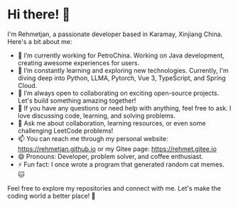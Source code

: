 # Hi there! 👋

I'm Rehmetjan, a passionate developer based in Karamay, Xinjiang China. Here's a bit about me:

- 🔭 I’m currently working for PetroChina. Working on Java development, creating awesome experiences for users.
- 🌱 I’m constantly learning and exploring new technologies. Currently, I'm diving deep into Python, LLMA, Pytorch, Vue 3, TypeScript, and Spring Cloud.
- 👯 I’m always open to collaborating on exciting open-source projects. Let's build something amazing together!
- 🤔 If you have any questions or need help with anything, feel free to ask. I love discussing code, learning, and solving problems.
- 💬 Ask me about collaboration, learning resources, or even some challenging LeetCode problems!
- 📫 You can reach me through my personal website: https://rehmetjan.github.io or my Gitee page: https://rehmet.gitee.io
- 😄 Pronouns: Developer, problem solver, and coffee enthusiast.
- ⚡ Fun fact: I once wrote a program that generated random cat memes. 🐱

Feel free to explore my repositories and connect with me. Let's make the coding world a better place! 🚀
